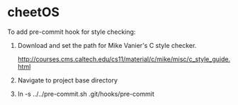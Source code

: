 # cheetOS

To add pre-commit hook for style checking:

1. Download and set the path for Mike Vanier's C style checker.

    http://courses.cms.caltech.edu/cs11/material/c/mike/misc/c_style_guide.html

2. Navigate to project base directory

3.
    ln -s ../../pre-commit.sh .git/hooks/pre-commit
